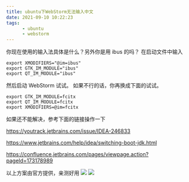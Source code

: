 ```yaml
---
title: ubuntu下WebStorm无法输入中文
date: 2021-09-10 10:22:23
tags: 
      - ubuntu
      - webstorm 
---
```


你现在使用的输入法具体是什么？另外你是用 ibus 的吗？
在启动文件中输入
```shell
export XMODIFIERS="@im=ibus"
export GTK_IM_MODULE="ibus"
export QT_IM_MODULE="ibus"
```
然后启动 WebStorm 试试。
如果不行的话，你再换成下面的试试。
```shell
export GTK_IM_MODULE=fcitx
export QT_IM_MODULE=fcitx
export XMODIFIERS=@im=fcitx
```
如果还不能解决，参考下面的链接操作一下

https://youtrack.jetbrains.com/issue/IDEA-246833

https://www.jetbrains.com/help/idea/switching-boot-jdk.html

https://confluence.jetbrains.com/pages/viewpage.action?pageId=173178989

以上方案由官方提供，亲测好用
![](https://p9-juejin.byteimg.com/tos-cn-i-k3u1fbpfcp/8383dba1bd194bc0b1dab30d1c757675~tplv-k3u1fbpfcp-zoom-1.image)
![](https://p6-juejin.byteimg.com/tos-cn-i-k3u1fbpfcp/dba08db916174ab4b2507b0676e81ac7~tplv-k3u1fbpfcp-zoom-1.image)